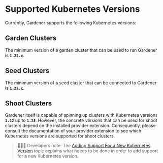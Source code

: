# Supported Kubernetes Versions

Currently, Gardener supports the following Kubernetes versions:

## Garden Clusters

The minimum version of a garden cluster that can be used to run Gardener is **`1.22.x`**.

## Seed Clusters

The minimum version of a seed cluster that can be connected to Gardener is **`1.22.x`**.

## Shoot Clusters

Gardener itself is capable of spinning up clusters with Kubernetes versions **`1.22`** up to **`1.28`**.
However, the concrete versions that can be used for shoot clusters depend on the installed provider extension.
Consequently, please consult the documentation of your provider extension to see which Kubernetes versions are supported for shoot clusters.

> 👨🏼‍💻 Developers note: The [Adding Support For a New Kubernetes Version](../development/new-kubernetes-version.md) topic explains what needs to be done in order to add support for a new Kubernetes version.
